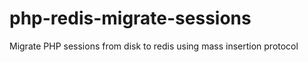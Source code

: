 php-redis-migrate-sessions
==========================

Migrate PHP sessions from disk to redis using mass insertion protocol